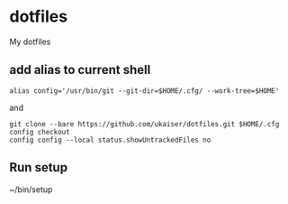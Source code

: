 # dotfiles
My dotfiles


## add alias to current shell
```
alias config='/usr/bin/git --git-dir=$HOME/.cfg/ --work-tree=$HOME'
```

and

```
git clone --bare https://github.com/ukaiser/dotfiles.git $HOME/.cfg
config checkout
config config --local status.showUntrackedFiles no
```

## Run setup

~/bin/setup






